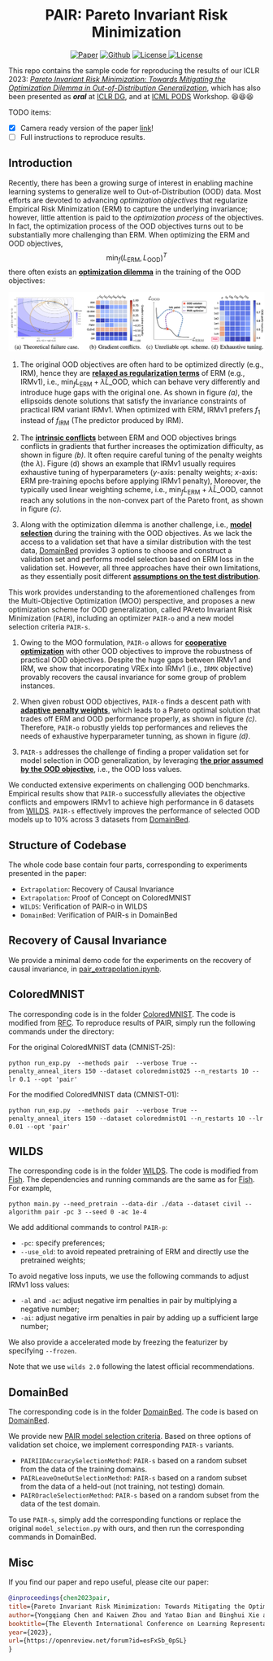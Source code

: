 <h1 align="center">PAIR: Pareto Invariant Risk Minimization</h1>
<p align="center">
    <a href="https://arxiv.org/abs/2206.07766"><img src="https://img.shields.io/badge/arXiv-2202.05441-b31b1b.svg" alt="Paper"></a>
    <a href="https://github.com/LFhase/PAIR"><img src="https://img.shields.io/badge/-Github-grey?logo=github" alt="Github"></a>
    <!-- <a href="https://colab.research.google.com/drive/1t0_4BxEJ0XncyYvn_VyEQhxwNMvtSUNx?usp=sharing"><img src="https://colab.research.google.com/assets/colab-badge.svg" alt="Colab"></a> -->
    <a href="https://openreview.net/forum?id=esFxSb_0pSL"> <img alt="License" src="https://img.shields.io/static/v1?label=Pub&message=ICLR%2723&color=blue"> </a>
    <a href="https://github.com/LFhase/PAIR/blob/main/LICENSE"> <img alt="License" src="https://img.shields.io/github/license/LFhase/PAIR?color=blue"> </a>
    <!-- <a href="https://neurips.cc/virtual/2022/poster/54643"> <img src="https://img.shields.io/badge/Video-grey?logo=Kuaishou&logoColor=white" alt="Video"></a> -->
    <!-- <a href="https://lfhase.win/files/slides/PAIR.pdf"> <img src="https://img.shields.io/badge/Slides-grey?&logo=MicrosoftPowerPoint&logoColor=white" alt="Slides"></a> -->
   <!--  <a href="https://icml.cc/media/PosterPDFs/ICML%202022/a8acc28734d4fe90ea24353d901ae678.png"> <img src="https://img.shields.io/badge/Poster-grey?logo=airplayvideo&logoColor=white" alt="Poster"></a> -->
</p>

This repo contains the sample code for reproducing the results of our ICLR 2023: *[Pareto Invariant Risk Minimization: Towards Mitigating the Optimization Dilemma in Out-of-Distribution Generalization](https://openreview.net/forum?id=esFxSb_0pSL)*, which has also been presented as ***oral*** at [ICLR DG](https://domaingen.github.io/), and at [ICML PODS](https://sites.google.com/view/scis-workshop/home) Workshop. 😆😆😆

TODO items:

- [x] Camera ready version of the paper [link](https://openreview.net/forum?id=esFxSb_0pSL)!
- [ ] Full instructions to reproduce results.

## Introduction
Recently, there has been a growing surge of interest in enabling machine learning systems to generalize well to Out-of-Distribution (OOD) data. Most efforts are devoted to advancing *optimization objectives* that regularize Empirical Risk Minimization (ERM) to capture the underlying invariance; however, little attention is paid to the *optimization process* of the objectives.
In fact, the optimization process of the OOD objectives turns out to be substantially more challenging than ERM.
When optimizing the ERM and OOD objectives,
$$\min_f (L_\text{ERM},L_\text{OOD})^T$$ 
there often exists an **<ins>optimization dilemma</ins>** in the training of the OOD objectives:
<!-- <p align="center">
  <img alt="Light" src="figures/Fail_IRMS_Sqls.png" width="30%">
  <img alt="Dark" src="figures/grad_conflicts.png" width="22.5%">
  <img alt="Dark" src="figures/bad_scalar.png" width="24%">
  <img alt="Dark" src="figures/sweep_acc.png" width="19.5%">
</p>
<p align="center" style="font-size:8.5pt">
  <em>(a).</em> Theoretical failure case. &nbsp; &nbsp; &nbsp; &nbsp; &nbsp; &nbsp; &nbsp; &nbsp; &nbsp;
  <em>(b).</em> Gradient conflicts. &nbsp; &nbsp; &nbsp; &nbsp; &nbsp; &nbsp; &nbsp;
  <em>(c).</em> Unreliable Opt. Scheme. &nbsp; &nbsp; &nbsp; &nbsp; &nbsp; &nbsp; &nbsp;
  <em>(d).</em> Exhaustive tunning.
</p> -->
<p align="center"><img src="./figures/pair_motivation.png"></p>

1. The original OOD objectives are often hard to be optimized directly (e.g., IRM), hence they are **<ins>relaxed as regularization terms</ins>** of ERM (e.g., IRMv1), i.e., $\min_f L_\text{ERM}+\lambda \widehat{L}\_\text{OOD}$, which can behave very differently and introduce huge gaps with the original one. As shown in figure *(a)*, the ellipsoids denote solutions that satisfy the invariance constraints of practical IRM variant IRMv1. When optimized with ERM, IRMv1 prefers $f_1$ instead of $f_\text{IRM}$ (The predictor produced by IRM).

2. The **<ins>intrinsic conflicts</ins>** between ERM and OOD objectives brings conflicts in gradients that further increases the optimization difficulty, as shown in figure *(b)*. It often require careful tuning of the penalty weights (the $\lambda$). Figure (d) shows an example that IRMv1 usually requires exhaustive tuning of hyperparameters ($y$-axis: penalty weights; $x$-axis: ERM pre-training epochs before applying IRMv1 penalty),
Moreover, the typically used linear weighting scheme, i.e., $\min_f L_\text{ERM}+\lambda \widehat{L}\_\text{OOD}$, cannot reach any solutions in the non-convex part of the Pareto front, as shown in figure *(c)*.

1. Along with the optimization dilemma is another challenge, i.e., **<ins>model selection</ins>** during the training with the OOD objectives. As we lack the access to a validation set that have a similar distribution with the test data, <a href="https://github.com/facebookresearch/DomainBed">DomainBed</a> provides 3 options to choose and construct a validation set and performs model selection based on ERM loss in the validation set. However, all three approaches have their own limitations, as they essentially posit different **<ins> assumptions on the test distribution</ins>**.

This work provides understanding to the aforementioned challenges from the Multi-Objective Optimization (MOO) perspective, and proposes a new optimization scheme for OOD generalization, called PAreto Invariant Risk Minimization (`PAIR`), including an optimizer `PAIR-o` and a new model selection criteria `PAIR-s`.

1. Owing to the MOO formulation, `PAIR-o` allows for **<ins>cooperative optimization</ins>** with other OOD objectives to improve the robustness of practical OOD objectives. Despite the huge gaps between IRMv1 and IRM, we show that incorporating VREx into IRMv1 (i.e., `IRMX` objective) provably recovers the causal invariance for some group of problem instances.
   
2. When given robust OOD objectives, `PAIR-o` finds a descent path with **<ins>adaptive penalty weights</ins>**, which leads to a Pareto optimal solution that trades off ERM and OOD performance properly, as shown in figure *(c)*. Therefore, `PAIR-o` robustly yields top performances and relieves the needs of exhaustive hyperparameter tunning, as shown in figure *(d)*. 

3. `PAIR-s` addresses the challenge of finding a proper validation set for model selection in OOD generalization, by leveraging **<ins>the prior assumed by the OOD objective</ins>**, i.e., the OOD loss values.

We conducted extensive experiments on challenging OOD benchmarks. Empirical results show that `PAIR-o` successfully alleviates the objective conflicts and empowers IRMv1 to achieve high performance in $6$ datasets from <a href="https://wilds.stanford.edu">WILDS</a>. `PAIR-s` effectively improves the performance of selected OOD models up to $10$% across $3$ datasets from <a href="https://github.com/facebookresearch/DomainBed">DomainBed</a>.

## Structure of Codebase

The whole code base contain four parts, corresponding to experiments presented in the paper:
- `Extrapolation`: Recovery of Causal Invariance
- `Extrapolation`: Proof of Concept on ColoredMNIST
- `WILDS`: Verification of PAIR-o in WILDS
- `DomainBed`: Verification of PAIR-s in DomainBed

## Recovery of Causal Invariance
We provide a minimal demo code for the experiments on the recovery of causal invariance, in [pair_extrapolation.ipynb](./pair_extrapolation.ipynb).


## ColoredMNIST
The corresponding code is in the folder [ColoredMNIST](./ColoredMNIST).
The code is modified from [RFC](https://github.com/TjuJianyu/RFC/).
To reproduce results of PAIR, simply run the following commands under the directory:

For the original ColoredMNIST data (CMNIST-25):
```
python run_exp.py  --methods pair  --verbose True --penalty_anneal_iters 150 --dataset coloredmnist025 --n_restarts 10 --lr 0.1 --opt 'pair' 
```

For the modified ColoredMNIST data (CMNIST-01):
```
python run_exp.py  --methods pair  --verbose True --penalty_anneal_iters 150 --dataset coloredmnist01 --n_restarts 10 --lr 0.01 --opt 'pair'
```

## WILDS
The corresponding code is in the folder [WILDS](./WILDS).
The code is modified from [Fish](https://github.com/YugeTen/fish).
The dependencies and running commands are the same as for [Fish](https://github.com/YugeTen/fish).
For example,
```
python main.py --need_pretrain --data-dir ./data --dataset civil --algorithm pair -pc 3 --seed 0 -ac 1e-4
```
We add additional commands to control `PAIR-p`:
- `-pc`: specify preferences;
- `--use_old`: to avoid repeated pretraining of ERM and directly use the pretrained weights;

To avoid negative loss inputs, we use the following commands to adjust IRMv1 loss values:
- `-al` and `-ac`: adjust negative irm penalties in pair by multiplying a negative number;
- `-ai`: adjust negative irm penalties in pair by adding up a sufficient large number;

We also provide a accelerated mode by freezing the featurizer by specifying `--frozen`.

Note that we use `wilds 2.0` following the latest official recommendations.



## DomainBed
The corresponding code is in the folder [DomainBed](./DomainBed).
The code is based on [DomainBed](https://github.com/facebookresearch/DomainBed).

We provide new [PAIR model selection criteria](./DomainBed/model_selection.py). 
Based on three options of validation set choice, we implement corresponding `PAIR-s` variants.

- `PAIRIIDAccuracySelectionMethod`: `PAIR-s` based on a random subset from the data of the training domains.
- `PAIRLeaveOneOutSelectionMethod`: `PAIR-s` based on a random subset from the data of a held-out (not training, not testing) domain.
- `PAIROracleSelectionMethod`: `PAIR-s` based on a random subset from the data of the test domain.

To use `PAIR-s`, simply add the corresponding functions or replace the original `model_selection.py` with ours,
and then run the corresponding commands in DomainBed.


## Misc

If you find our paper and repo useful, please cite our paper:

```bibtex
@inproceedings{chen2023pair,
title={Pareto Invariant Risk Minimization: Towards Mitigating the Optimization Dilemma in Out-of-Distribution Generalization},
author={Yongqiang Chen and Kaiwen Zhou and Yatao Bian and Binghui Xie and Bingzhe Wu and Yonggang Zhang and MA KAILI and Han Yang and Peilin Zhao and Bo Han and James Cheng},
booktitle={The Eleventh International Conference on Learning Representations },
year={2023},
url={https://openreview.net/forum?id=esFxSb_0pSL}
}
```
